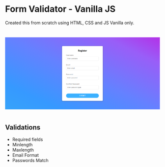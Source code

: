 <h1>Form Validator - Vanilla JS</h1>
<p>Created this from scratch using HTML, CSS and JS Vanilla only.</p>
<h1 />

![alt text](https://github.com/TomLaz/form-validator-vanilla-js/blob/main/public/example.png)
<h1 />

 <h2>Validations</h2>
<ul>
<li>Required fields</li>
<li>Minlength</li>
<li>Maxlength</li>
<li>Email Format</li>
<li>Passwords Match</li>
</ul>
